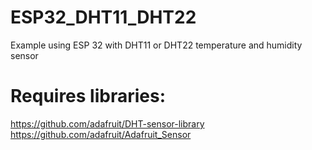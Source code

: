 # ESP32_DHT11_DHT22
 Example using ESP 32 with DHT11 or DHT22 temperature and humidity sensor

# Requires libraries:

 https://github.com/adafruit/DHT-sensor-library
 https://github.com/adafruit/Adafruit_Sensor
